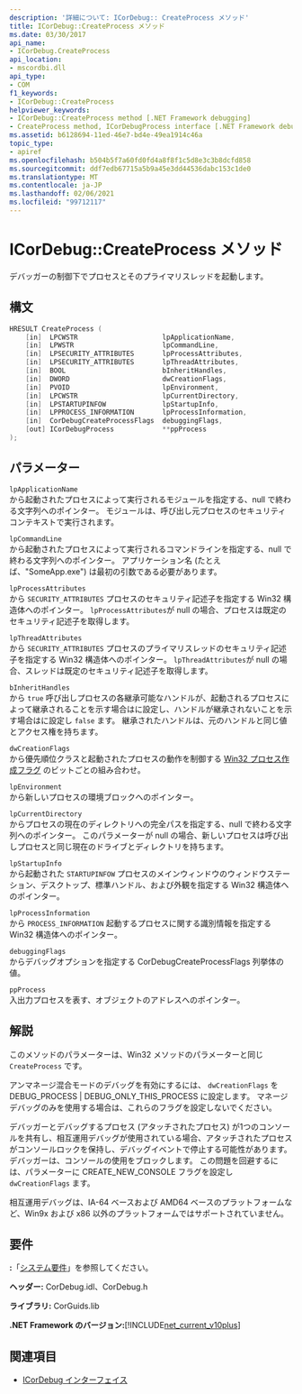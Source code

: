 ```yaml
---
description: '詳細について: ICorDebug:: CreateProcess メソッド'
title: ICorDebug::CreateProcess メソッド
ms.date: 03/30/2017
api_name:
- ICorDebug.CreateProcess
api_location:
- mscordbi.dll
api_type:
- COM
f1_keywords:
- ICorDebug::CreateProcess
helpviewer_keywords:
- ICorDebug::CreateProcess method [.NET Framework debugging]
- CreateProcess method, ICorDebugProcess interface [.NET Framework debugging]
ms.assetid: b6128694-11ed-46e7-bd4e-49ea1914c46a
topic_type:
- apiref
ms.openlocfilehash: b504b5f7a60fd0fd4a8f8f1c5d8e3c3b8dcfd858
ms.sourcegitcommit: ddf7edb67715a5b9a45e3dd44536dabc153c1de0
ms.translationtype: MT
ms.contentlocale: ja-JP
ms.lasthandoff: 02/06/2021
ms.locfileid: "99712117"
---
```

# <a name="icordebugcreateprocess-method"></a>ICorDebug::CreateProcess メソッド

デバッガーの制御下でプロセスとそのプライマリスレッドを起動します。  
  
## <a name="syntax"></a>構文  
  
```cpp  
HRESULT CreateProcess (  
    [in]  LPCWSTR                     lpApplicationName,  
    [in]  LPWSTR                      lpCommandLine,  
    [in]  LPSECURITY_ATTRIBUTES       lpProcessAttributes,  
    [in]  LPSECURITY_ATTRIBUTES       lpThreadAttributes,  
    [in]  BOOL                        bInheritHandles,  
    [in]  DWORD                       dwCreationFlags,  
    [in]  PVOID                       lpEnvironment,  
    [in]  LPCWSTR                     lpCurrentDirectory,  
    [in]  LPSTARTUPINFOW              lpStartupInfo,  
    [in]  LPPROCESS_INFORMATION       lpProcessInformation,  
    [in]  CorDebugCreateProcessFlags  debuggingFlags,  
    [out] ICorDebugProcess            **ppProcess  
);  
```  
  
## <a name="parameters"></a>パラメーター  

 `lpApplicationName`  
 から起動されたプロセスによって実行されるモジュールを指定する、null で終わる文字列へのポインター。 モジュールは、呼び出し元プロセスのセキュリティコンテキストで実行されます。  
  
 `lpCommandLine`  
 から起動されたプロセスによって実行されるコマンドラインを指定する、null で終わる文字列へのポインター。 アプリケーション名 (たとえば、"SomeApp.exe") は最初の引数である必要があります。  
  
 `lpProcessAttributes`  
 から `SECURITY_ATTRIBUTES` プロセスのセキュリティ記述子を指定する Win32 構造体へのポインター。 `lpProcessAttributes`が null の場合、プロセスは既定のセキュリティ記述子を取得します。  
  
 `lpThreadAttributes`  
 から `SECURITY_ATTRIBUTES` プロセスのプライマリスレッドのセキュリティ記述子を指定する Win32 構造体へのポインター。 `lpThreadAttributes`が null の場合、スレッドは既定のセキュリティ記述子を取得します。  
  
 `bInheritHandles`  
 から `true` 呼び出しプロセスの各継承可能なハンドルが、起動されるプロセスによって継承されることを示す場合はに設定し、ハンドルが継承されないことを示す場合はに設定し `false` ます。 継承されたハンドルは、元のハンドルと同じ値とアクセス権を持ちます。  
  
 `dwCreationFlags`  
 から優先順位クラスと起動されたプロセスの動作を制御する [Win32 プロセス作成フラグ](/windows/win32/procthread/process-creation-flags) のビットごとの組み合わせ。  
  
 `lpEnvironment`  
 から新しいプロセスの環境ブロックへのポインター。  
  
 `lpCurrentDirectory`  
 からプロセスの現在のディレクトリへの完全パスを指定する、null で終わる文字列へのポインター。 このパラメーターが null の場合、新しいプロセスは呼び出しプロセスと同じ現在のドライブとディレクトリを持ちます。  
  
 `lpStartupInfo`  
 から起動された `STARTUPINFOW` プロセスのメインウィンドウのウィンドウステーション、デスクトップ、標準ハンドル、および外観を指定する Win32 構造体へのポインター。  
  
 `lpProcessInformation`  
 から `PROCESS_INFORMATION` 起動するプロセスに関する識別情報を指定する Win32 構造体へのポインター。  
  
 `debuggingFlags`  
 からデバッグオプションを指定する CorDebugCreateProcessFlags 列挙体の値。  
  
 `ppProcess`  
 入出力プロセスを表す、オブジェクトのアドレスへのポインター。  
  
## <a name="remarks"></a>解説  

 このメソッドのパラメーターは、Win32 メソッドのパラメーターと同じ `CreateProcess` です。  
  
 アンマネージ混合モードのデバッグを有効にするには、 `dwCreationFlags` を DEBUG_PROCESS &#124; DEBUG_ONLY_THIS_PROCESS に設定します。 マネージデバッグのみを使用する場合は、これらのフラグを設定しないでください。  
  
 デバッガーとデバッグするプロセス (アタッチされたプロセス) が1つのコンソールを共有し、相互運用デバッグが使用されている場合、アタッチされたプロセスがコンソールロックを保持し、デバッグイベントで停止する可能性があります。 デバッガーは、コンソールの使用をブロックします。 この問題を回避するには、パラメーターに CREATE_NEW_CONSOLE フラグを設定し `dwCreationFlags` ます。  
  
 相互運用デバッグは、IA-64 ベースおよび AMD64 ベースのプラットフォームなど、Win9x および x86 以外のプラットフォームではサポートされていません。  
  
## <a name="requirements"></a>要件  

 **:**「[システム要件](../../get-started/system-requirements.md)」を参照してください。  
  
 **ヘッダー:** CorDebug.idl、CorDebug.h  
  
 **ライブラリ:** CorGuids.lib  
  
 **.NET Framework のバージョン:**[!INCLUDE[net_current_v10plus](../../../../includes/net-current-v10plus-md.md)]  
  
## <a name="see-also"></a>関連項目

- [ICorDebug インターフェイス](icordebug-interface.md)
